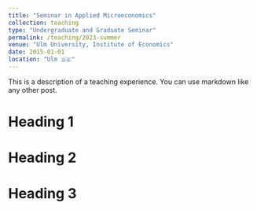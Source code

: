 ```yaml
---
title: "Seminar in Applied Microeconomics"
collection: teaching
type: "Undergraduate and Graduate Seminar"
permalink: /teaching/2023-summer
venue: "Ulm University, Institute of Economics"
date: 2015-01-01
location: "Ulm 🇩🇪"
---
```


This is a description of a teaching experience. You can use markdown like any other post.

Heading 1
======

Heading 2
======

Heading 3
======
